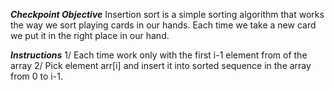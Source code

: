 *******Checkpoint Objective*******
Insertion sort is a simple sorting algorithm that works the way we sort playing cards in our hands. Each time we take a new card we put it in the right place in our hand.

*******Instructions*******
1/ Each time work only with the first i-1 element from of the array
2/ Pick element arr[i] and insert it into sorted sequence in the array from 0 to i-1.
